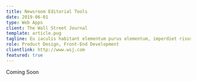 ```yaml
---
title: Newsroom Editorial Tools
date: 2019-06-01
type: Web Apps
client: The Wall Street Journal
template: article.pug
tagline: Eu iaculis habitant elementum purus elementum, imperdiet risus. Ac, laoreet orci, commodo sem sit aliquam. Amet, eu, viverra diam mi orci cursus phasellus cursus. Amet, aenean sit pellentesque volutpat ullamcorper dignissim scelerisque sagittis. Convallis orci ornare mattis.
role: Product Design, Front-End Development
clientlink: http://www.wsj.com
featured: true
---
```


Coming Soon
